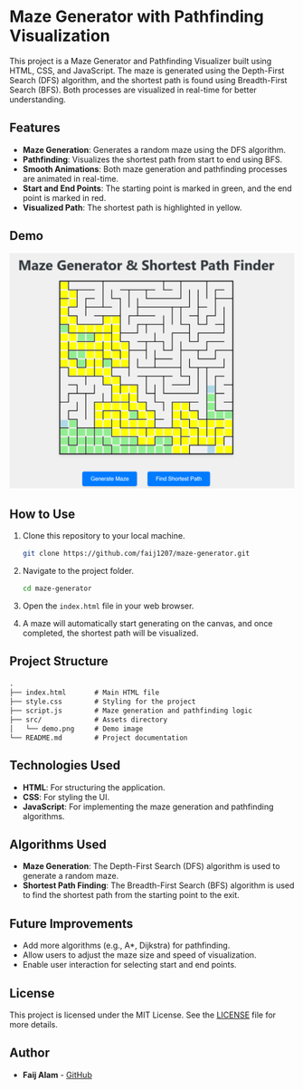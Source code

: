 # Maze Generator with Pathfinding Visualization
This project is a Maze Generator and Pathfinding Visualizer built using HTML, CSS, and JavaScript. The maze is generated using the Depth-First Search (DFS) algorithm, and the shortest path is found using Breadth-First Search (BFS). Both processes are visualized in real-time for better understanding.

## Features

- **Maze Generation**: Generates a random maze using the DFS algorithm.
- **Pathfinding**: Visualizes the shortest path from start to end using BFS.
- **Smooth Animations**: Both maze generation and pathfinding processes are animated in real-time.
- **Start and End Points**: The starting point is marked in green, and the end point is marked in red.
- **Visualized Path**: The shortest path is highlighted in yellow.

## Demo

![Maze Generator Demo](./src/demo.png)

## How to Use

1. Clone this repository to your local machine.
    ```bash
    git clone https://github.com/faij1207/maze-generator.git
    ```

2. Navigate to the project folder.
    ```bash
    cd maze-generator
    ```

3. Open the `index.html` file in your web browser.

4. A maze will automatically start generating on the canvas, and once completed, the shortest path will be visualized.

## Project Structure

```
.
├── index.html       # Main HTML file
├── style.css        # Styling for the project
├── script.js        # Maze generation and pathfinding logic
├── src/             # Assets directory
│   └── demo.png     # Demo image
└── README.md        # Project documentation
```

## Technologies Used

- **HTML**: For structuring the application.
- **CSS**: For styling the UI.
- **JavaScript**: For implementing the maze generation and pathfinding algorithms.

## Algorithms Used

- **Maze Generation**: The Depth-First Search (DFS) algorithm is used to generate a random maze.
- **Shortest Path Finding**: The Breadth-First Search (BFS) algorithm is used to find the shortest path from the starting point to the exit.

## Future Improvements

- Add more algorithms (e.g., A*, Dijkstra) for pathfinding.
- Allow users to adjust the maze size and speed of visualization.
- Enable user interaction for selecting start and end points.

## License

This project is licensed under the MIT License. See the [LICENSE](./LICENSE) file for more details.

## Author

- **Faij Alam** - [GitHub](https://github.com/faij1207)